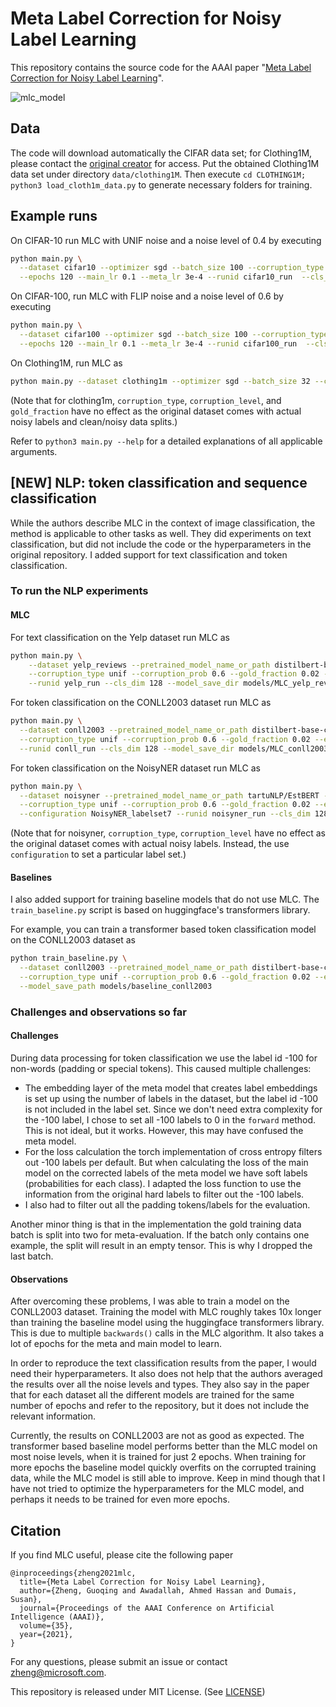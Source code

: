 # Meta Label Correction for Noisy Label Learning

This repository contains the source code for the AAAI paper "[Meta Label Correction for Noisy Label Learning](https://ojs.aaai.org/index.php/AAAI/article/view/17319/17126)".

![mlc_model](mlc.png)

## Data

The code will download automatically the CIFAR data set; for Clothing1M, please contact the [original creator](https://github.com/Cysu/noisy_label) for access. Put the obtained Clothing1M data set under directory ```data/clothing1M```. Then execute ```cd CLOTHING1M; python3 load_cloth1m_data.py``` to generate necessary folders for training.

## Example runs

On CIFAR-10 run MLC with UNIF noise and a noise level of 0.4 by executing
```bash
python main.py \
  --dataset cifar10 --optimizer sgd --batch_size 100 --corruption_type unif --corruption_prob 0.4 --gold_fraction 0.02 \
  --epochs 120 --main_lr 0.1 --meta_lr 3e-4 --runid cifar10_run  --cls_dim 128
```
On CIFAR-100, run MLC with FLIP noise and a noise level of 0.6 by executing
```bash
python main.py \
  --dataset cifar100 --optimizer sgd --batch_size 100 --corruption_type flip --corruption_prob 0.6 --gold_fraction 0.02 \
  --epochs 120 --main_lr 0.1 --meta_lr 3e-4 --runid cifar100_run  --cls_dim 128
```

On Clothing1M, run MLC as 
```bash
python main.py --dataset clothing1m --optimizer sgd --batch_size 32 --corruption_type unif --corruption_prob 0.1 --gold_fraction 0.1 --epochs 15 --main_lr 0.1 --meta_lr 0.003 --runid clothing1m_run --cls_dim 128 --skip --gradient_steps 5
```
(Note that for clothing1m, ```corruption_type```, ```corruption_level```, and ```gold_fraction``` have no effect as the original dataset comes with actual noisy labels and clean/noisy data splits.)

Refer to ```python3 main.py --help``` for a detailed explanations of all applicable arguments.

## [NEW] NLP: token classification and sequence classification

While the authors describe MLC in the context of image classification, the method is applicable to other tasks as well. 
They did experiments on text classification, but did not include the code or the hyperparameters in the original repository.
I added support for text classification and token classification.

### To run the NLP experiments

#### MLC
For text classification on the Yelp dataset run MLC as
```bash
python main.py \
    --dataset yelp_reviews --pretrained_model_name_or_path distilbert-base-cased --optimizer sgd --batch_size 16 \
    --corruption_type unif --corruption_prob 0.6 --gold_fraction 0.02 --epochs 15 --main_lr 0.1 --meta_lr 0.003 \
    --runid yelp_run --cls_dim 128 --model_save_dir models/MLC_yelp_reviews
```

For token classification on the CONLL2003 dataset run MLC as
```bash
python main.py \
  --dataset conll2003 --pretrained_model_name_or_path distilbert-base-cased --optimizer sgd --batch_size 16 \
  --corruption_type unif --corruption_prob 0.6 --gold_fraction 0.02 --epochs 30 --main_lr 0.1 --meta_lr 0.003 \
  --runid conll_run --cls_dim 128 --model_save_dir models/MLC_conll2003
```

For token classification on the NoisyNER dataset run MLC as
```bash
python main.py \
  --dataset noisyner --pretrained_model_name_or_path tartuNLP/EstBERT --optimizer sgd --batch_size 16 \
  --corruption_type unif --corruption_prob 0.6 --gold_fraction 0.02 --epochs 30 --main_lr 0.1 --meta_lr 0.003 \
  --configuration NoisyNER_labelset7 --runid noisyner_run --cls_dim 128 --model_save_dir models/MLC_noisyner
```
(Note that for noisyner, ```corruption_type```, ```corruption_level``` have no effect as the original dataset comes with actual noisy labels.
Instead, the use `configuration` to set a particular label set.)

#### Baselines
I also added support for training baseline models that do not use MLC. The `train_baseline.py` script is based on
huggingface's transformers library.

For example, you can train a transformer based token classification model on the CONLL2003 dataset as
```bash
python train_baseline.py \
  --dataset conll2003 --pretrained_model_name_or_path distilbert-base-cased --batch_size 16 \
  --corruption_type unif --corruption_prob 0.6 --gold_fraction 0.02 --epochs 5 \
  --model_save_path models/baseline_conll2003
```

### Challenges and observations so far
#### Challenges
During data processing for token classification we use the label id -100 for non-words (padding or special tokens).
This caused multiple challenges:
- The embedding layer of the meta model that creates label embeddings is set up using the number of labels in the dataset,
    but the label id -100 is not included in the label set. Since we don't need extra complexity for the -100 label, I
    chose to set all -100 labels to 0 in the `forward` method. This is not ideal, but it works. However, this may have
    confused the meta model.
- For the loss calculation the torch implementation of cross entropy filters out -100 labels per default. But when 
    calculating the loss of the main model on the corrected labels of the meta model we have soft labels (probabilities
    for each class). I adapted the loss function to use the information from the original hard labels to filter out the
    -100 labels.
- I also had to filter out all the padding tokens/labels for the evaluation.

Another minor thing is that in the implementation the gold training data batch is split into two for meta-evaluation.
If the batch only contains one example, the split will result in an empty tensor. This is why I dropped the last batch.

#### Observations
After overcoming these problems, I was able to train a model on the CONLL2003 dataset. Training the model with MLC
roughly takes 10x longer than training the baseline model using the huggingface transformers library. This is due to
multiple `backwards()` calls in the MLC algorithm. It also takes a lot of epochs for the meta and main model to learn.

In order to reproduce the text classification results from the paper, I  would need their hyperparameters. 
It also does not help that the authors averaged the results over all the noise levels and types. 
They also say in the paper that for each dataset all the different models are trained for the same number of
epochs and refer to the repository, but it does not include the relevant information.

Currently, the results on CONLL2003 are not as good as expected. The transformer based baseline model performs better 
than the MLC model on most noise levels, when it is trained for just 2 epochs. When training for more epochs the baseline
model quickly overfits on the corrupted training data, while the MLC model is still able to improve. 
Keep in mind though that I have not tried to optimize the hyperparameters for the MLC model, and perhaps it needs to be
trained for even more epochs.

## Citation

If you find MLC useful, please cite the following paper

```
@inproceedings{zheng2021mlc,
  title={Meta Label Correction for Noisy Label Learning},
  author={Zheng, Guoqing and Awadallah, Ahmed Hassan and Dumais, Susan},  
  journal={Proceedings of the AAAI Conference on Artificial Intelligence (AAAI)},
  volume={35},
  year={2021},
}
```
For any questions, please submit an issue or contact [zheng@microsoft.com](zheng@microsoft.com). 

This repository is released under MIT License. (See [LICENSE](LICENSE))
